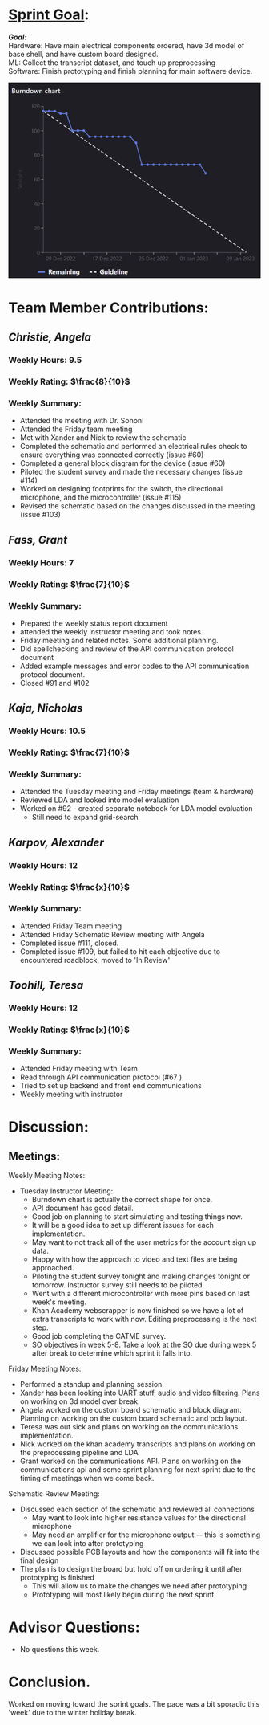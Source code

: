# [Sprint Goal](https://gitlab.com/msoe.edu/sdl/y23-senior-design/24-transcription-study-assistant/-/milestones/4#tab-issues): 
***Goal:***  
Hardware: Have main electrical components ordered, have 3d model of base shell, and have custom board designed.  
ML: Collect the transcript dataset, and touch up preprocessing  
Software: Finish prototyping and finish planning for main software device.

![image](uploads/7e3368ef0ae2f028f09f2d537ff7533e/image.png)

# Team Member Contributions:
## *Christie, Angela*
### Weekly Hours: 9.5
### Weekly Rating: $`\frac{8}{10}`$
### Weekly Summary: 
- Attended the meeting with Dr. Sohoni
- Attended the Friday team meeting
- Met with Xander and Nick to review the schematic
- Completed the schematic and performed an electrical rules check to ensure everything was connected correctly (issue #60)
- Completed a general block diagram for the device (issue #60)
- Piloted the student survey and made the necessary changes (issue #114)
- Worked on designing footprints for the switch, the directional microphone, and the microcontroller (issue #115)
- Revised the schematic based on the changes discussed in the meeting (issue #103)


## *Fass, Grant*
### Weekly Hours: 7
### Weekly Rating: $`\frac{7}{10}`$
### Weekly Summary:
- Prepared the weekly status report document
- attended the weekly instructor meeting and took notes.
- Friday meeting and related notes. Some additional planning.
- Did spellchecking and review of the API communication protocol document
- Added example messages and error codes to the API communication protocol document.
- Closed #91 and #102

## *Kaja, Nicholas*
### Weekly Hours: 10.5
### Weekly Rating: $`\frac{7}{10}`$
### Weekly Summary: 
- Attended the Tuesday meeting and Friday meetings (team & hardware)
- Reviewed LDA and looked into model evaluation
- Worked on #92 - created separate notebook for LDA model evaluation
  - Still need to expand grid-search 

## *Karpov, Alexander*
### Weekly Hours: 12
### Weekly Rating: $`\frac{x}{10}`$
### Weekly Summary:
- Attended Friday Team meeting
- Attended Friday Schematic Review meeting with Angela
- Completed issue #111, closed.
- Completed issue #109, but failed to hit each objective due to encountered roadblock, moved to 'In Review'

## *Toohill, Teresa*
### Weekly Hours: 12
### Weekly Rating: $`\frac{x}{10}`$
### Weekly Summary:
- Attended Friday meeting with Team
- Read through API communication protocol (#67 )
- Tried to set up backend and front end communications
- Weekly meeting with instructor


# Discussion:
## Meetings:
Weekly Meeting Notes:
- Tuesday Instructor Meeting:
  - Burndown chart is actually the correct shape for once.
  - API document has good detail.
  - Good job on planning to start simulating and testing things now.
  - It will be a good idea to set up different issues for each implementation.
  - May want to not track all of the user metrics for the account sign up data.
  - Happy with how the approach to video and text files are being approached.
  - Piloting the student survey tonight and making changes tonight or tomorrow. Instructor survey still needs to be piloted.
  - Went with a different microcontroller with more pins based on last week's meeting.
  - Khan Academy webscrapper is now finished so we have a lot of extra transcripts to work with now. Editing preprocessing is the next step.
  - Good job completing the CATME survey.
  - SO objectives in week 5-8. Take a look at the SO due during week 5 after break to determine which sprint it falls into.

Friday Meeting Notes:  
- Performed a standup and planning session.
- Xander has been looking into UART stuff, audio and video filtering. Plans on working on 3d model over break.
- Angela worked on the custom board schematic and block diagram. Planning on working on the custom board schematic and pcb layout.
- Teresa was out sick and plans on working on the communications implementation.
- Nick worked on the khan academy transcripts and plans on working on the preprocessing pipeline and LDA
- Grant worked on the communications API. Plans on working on the communications api and some sprint planning for next sprint due to the timing of meetings when we come back.

Schematic Review Meeting:
- Discussed each section of the schematic and reviewed all connections
  - May want to look into higher resistance values for the directional microphone
  - May need an amplifier for the microphone output -- this is something we can look into after prototyping
- Discussed possible PCB layouts and how the components will fit into the final design
- The plan is to design the board but hold off on ordering it until after prototyping is finished
  - This will allow us to make the changes we need after prototyping
  - Prototyping will most likely begin during the next sprint

# Advisor Questions:
- No questions this week.

# Conclusion.
Worked on moving toward the sprint goals. The pace was a bit sporadic this 'week' due to the winter holiday break.












